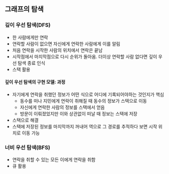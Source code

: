 ## 그래프의 탐색

### 깊이 우선 탐색(DFS)

- 한 사람에게만 연락
- 연락할 사람이 없으면 자신에게 연락한 사람에게 이를 알림
- 처음 연락을 시작한 사람의 위치에서 연락은 끝남
- 시작점에서 마지막점으로 다시 순위가 돌아옴. 더이상 연락할 사람 없다면 깊이 우선 탐색 종료 인식
- 스택 활용

#### 깊이 우선 탐색의 구현 모델: 과정

- 자기에게 연락을 취했던 정보가 어떤 식으로 어디에 기록되어야하는 것인지가 핵심
  - 동수를 떠나 지민에게 연락이 취해질 때 동수의 정보가 스택으로 이동
  - 자신에게 연락한 사람의 정보를 스택에서 얻음
  - 방문이 이뤄졌었지만 이와 상관없이 떠날 때 정보는 스택에 저장
- 스택으로 해결
- 스택에 저장된 정보를 마지막까지 꺼내어 역으로 그 경로를 추적하다 보면 시작 위치로 이동 가능

### 너비 우선 탐색(BFS)

- 연락을 취할 수 있는 모든 이에게 연락을 취함
- 큐 활용
